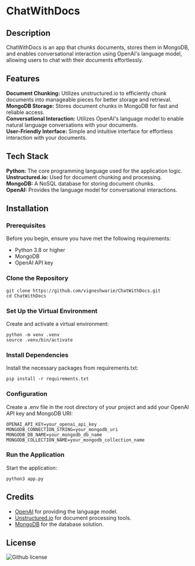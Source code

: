 # ChatWithDocs

## Description
ChatWithDocs is an app that chunks documents, stores them in MongoDB, and enables conversational interaction using OpenAI's language model, allowing users to chat with their documents effortlessly.

## Features
**Document Chunking:** Utilizes unstructured.io to efficiently chunk documents into manageable pieces for better storage and retrieval.   
**MongoDB Storage:** Stores document chunks in MongoDB for fast and reliable access.   
**Conversational Interaction:** Utilizes OpenAI's language model to enable natural language conversations with your documents.   
**User-Friendly Interface:** Simple and intuitive interface for effortless interaction with your documents.   

## Tech Stack
**Python:** The core programming language used for the application logic.   
**Unstructured.io:** Used for document chunking and processing.   
**MongoDB:** A NoSQL database for storing document chunks.   
**OpenAI:** Provides the language model for conversational interactions.   

## Installation
### Prerequisites
Before you begin, ensure you have met the following requirements:   
- Python 3.8 or higher   
- MongoDB   
- OpenAI API key  

### Clone the Repository
```
git clone https://github.com/vigneshwarie/ChatWithDocs.git
cd ChatWithDocs
```
### Set Up the Virtual Environment
Create and activate a virtual environment:   
```
python -m venv .venv
source .venv/bin/activate  
```
### Install Dependencies
Install the necessary packages from requirements.txt:    
```
pip install -r requirements.txt
```
### Configuration
Create a .env file in the root directory of your project and add your OpenAI API key and MongoDB URI:    
```
OPENAI_API_KEY=your_openai_api_key
MONGODB_CONNECTION_STRING=your_mongodb_uri
MONGODB_DB_NAME=your_mongodb_db_name
MONGODB_COLLECTION_NAME=your_mongodb_collection_name
```
### Run the Application
Start the application:    
```
python3 app.py
```
## Credits
- [OpenAI](https://www.openai.com/) for providing the language model.
- [Unstructured.io](https://unstructured.io/) for document processing tools.
- [MongoDB](https://www.mongodb.com/) for the database solution.

## License
 ![Github license](https://img.shields.io/badge/license-MIT-blue.svg) 



